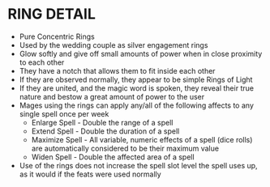 # RING DETAIL
- Pure Concentric Rings
- Used by the wedding couple as silver engagement rings
- Glow softly and give off small amounts of power when in close proximity to each other
- They have a notch that allows them to fit inside each other
- If they are observed normally, they appear to be simple Rings of Light
- If they are united, and the magic word is spoken, they reveal their true nature and bestow a great amount of power to the user
- Mages using the rings can apply any/all of the following affects to any single spell once per week
	- Enlarge Spell - Double the range of a spell
	- Extend Spell - Double the duration of a spell
	- Maximize Spell - All variable, numeric effects of a spell (dice rolls) are automatically considered to be their maximum value
	- Widen Spell - Double the affected area of a spell
- Use of the rings does not increase the spell slot level the spell uses up, as it would if the feats were used normally
